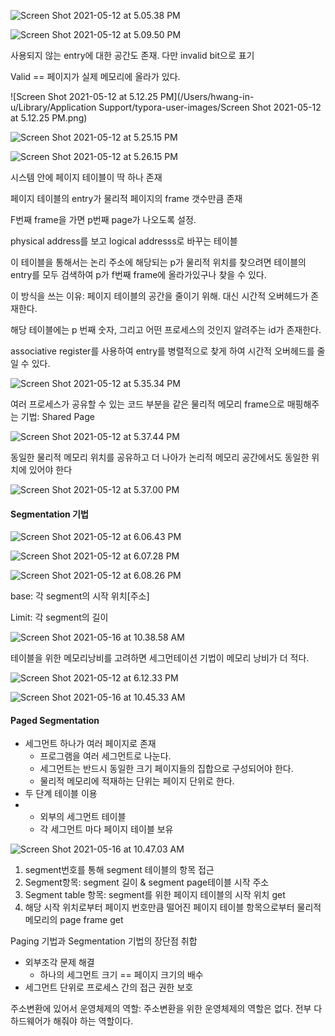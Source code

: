 ![Screen Shot 2021-05-12 at 5.05.38 PM](https://raw.githubusercontent.com/inwoodev/uploadedImages/uploadedFiles/20210512170546.png)

![Screen Shot 2021-05-12 at 5.09.50 PM](https://raw.githubusercontent.com/inwoodev/uploadedImages/uploadedFiles/20210512170955.png)

사용되지 않는 entry에 대한 공간도 존재. 다만 invalid bit으로 표기

Valid == 페이지가 실제 메모리에 올라가 있다.

![Screen Shot 2021-05-12 at 5.12.25 PM](/Users/hwang-in-u/Library/Application Support/typora-user-images/Screen Shot 2021-05-12 at 5.12.25 PM.png)

![Screen Shot 2021-05-12 at 5.25.15 PM](https://raw.githubusercontent.com/inwoodev/uploadedImages/uploadedFiles/20210512172520.png)

![Screen Shot 2021-05-12 at 5.26.15 PM](https://raw.githubusercontent.com/inwoodev/uploadedImages/uploadedFiles/20210512172621.png)

시스템 안에 페이지 테이블이 딱 하나 존재

페이지 테이블의 entry가 물리적 페이지의 frame 갯수만큼 존재

F번째 frame을 가면 p번째 page가 나오도록 설정.

physical address를 보고 logical addresss로 바꾸는 테이블

이 테이블을 통해서는 논리 주소에 해당되는 p가 물리적 위치를 찾으려면 테이블의 entry를 모두 검색하여 p가 f번째 frame에 올라가있구나 찾을 수 있다.

이 방식을 쓰는 이유: 페이지 테이블의 공간을 줄이기 위해. 대신 시간적 오버헤드가 존재한다.

해당 테이블에는 p 번째 숫자, 그리고 어떤 프로세스의 것인지 알려주는 id가 존재한다.

associative register를 사용하여 entry를 병렬적으로 찾게 하여 시간적 오버헤드를 줄일 수 있다.

![Screen Shot 2021-05-12 at 5.35.34 PM](https://raw.githubusercontent.com/inwoodev/uploadedImages/uploadedFiles/20210512173544.png)



여러 프로세스가 공유할 수 있는 코드 부분을 같은 물리적 메모리 frame으로 매핑해주는 기법: Shared Page

![Screen Shot 2021-05-12 at 5.37.44 PM](https://raw.githubusercontent.com/inwoodev/uploadedImages/uploadedFiles/20210512173750.png)

동일한 물리적 메모리 위치를 공유하고 더 나아가 논리적 메모리 공간에서도 동일한 위치에 있어야 한다

![Screen Shot 2021-05-12 at 5.37.00 PM](https://raw.githubusercontent.com/inwoodev/uploadedImages/uploadedFiles/20210512173707.png)



#### Segmentation 기법

![Screen Shot 2021-05-12 at 6.06.43 PM](https://raw.githubusercontent.com/inwoodev/uploadedImages/uploadedFiles/20210512180647.png)

![Screen Shot 2021-05-12 at 6.07.28 PM](https://raw.githubusercontent.com/inwoodev/uploadedImages/uploadedFiles/20210512180734.png)

![Screen Shot 2021-05-12 at 6.08.26 PM](https://raw.githubusercontent.com/inwoodev/uploadedImages/uploadedFiles/20210512180832.png)

base: 각 segment의 시작 위치[주소]

Limit: 각 segment의 길이

![Screen Shot 2021-05-16 at 10.38.58 AM](https://raw.githubusercontent.com/inwoodev/uploadedImages/uploadedFiles/20210516103907.png)

테이블을 위한 메모리낭비를 고려하면 세그먼테이션 기법이 메모리 낭비가 더 적다.



![Screen Shot 2021-05-12 at 6.12.33 PM](https://raw.githubusercontent.com/inwoodev/uploadedImages/uploadedFiles/20210512181242.png)

![Screen Shot 2021-05-16 at 10.45.33 AM](https://raw.githubusercontent.com/inwoodev/uploadedImages/uploadedFiles/20210516104542.png)



#### Paged Segmentation

- 세그먼트 하나가 여러 페이지로 존재
  - 프로그램을 여러 세그먼트로 나눈다.
  - 세그먼트는 반드시 동일한 크기 페이지들의 집합으로 구성되어야 한다.
  - 물리적 메모리에 적재하는 단위는 페이지 단위로 한다.
- 두 단계 테이블 이용
- - 외부의 세그먼트 테이블
  - 각 세그먼트 마다 페이지 테이블 보유

![Screen Shot 2021-05-16 at 10.47.03 AM](https://raw.githubusercontent.com/inwoodev/uploadedImages/uploadedFiles/20210516104711.png)

1. segment번호를 통해 segment 테이블의 항목 접근
2. Segment항목: segment 길이 & segment page테이블 시작 주소
3. Segment table 항목: segment를 위한 페이지 테이블의 시작 위치 get
4. 해당 시작 위치로부터 페이지 번호만큼 떨어진 페이지 테이블 항목으로부터 물리적 메모리의 page frame get



Paging 기법과 Segmentation 기법의 장단점 취합

- 외부조각 문제 해결
  - 하나의 세그먼트 크기 == 페이지 크기의 배수
- 세그먼트 단위로 프로세스 간의 접근 권한 보호

주소변환에 있어서 운영체제의 역할: 주소변환을 위한 운영체제의 역할은 없다. 전부 다 하드웨어가 해줘야 하는 역할이다. 